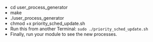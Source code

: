 - cd user_process_generator
- make
- ./user_process_generator
- chmod +x priority_sched_update.sh
- Run this from another Terminal: `sudo ./priority_sched_update.sh`
- Finally, run your module to see the new processes.
